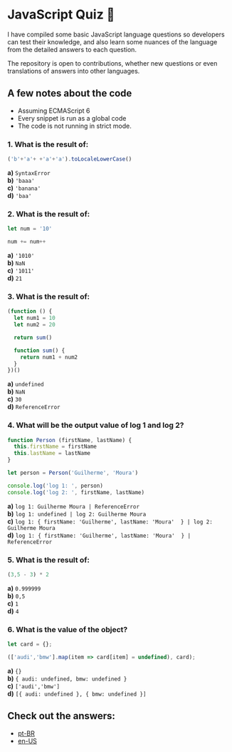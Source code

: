 # JavaScript Quiz :telescope: 

I have compiled some basic JavaScript language questions so developers can test their knowledge, and also learn some nuances of the language from the detailed answers to each question.

The repository is open to contributions, whether new questions or even translations of answers into other languages.

## A few notes about the code
- Assuming ECMAScript 6
- Every snippet is run as a global code
- The code is not running in strict mode.

### 1. What is the result of:

```javascript
('b'+'a'+ +'a'+'a').toLocaleLowerCase()
```

**a)** `SyntaxError`</br>
**b)** `'baaa'`</br>
**c)** `'banana'`</br>
**d)** `'baa'`</br>

### 2. What is the result of:

```javascript
let num = '10'

num += num++
```

**a)** `'1010'`</br>
**b)** `NaN`</br>
**c)** `'1011'`</br>
**d)** `21`</br>

### 3. What is the result of:

```javascript
(function () {
  let num1 = 10
  let num2 = 20

  return sum()

  function sum() {
    return num1 + num2
  }
})()
```

**a)** `undefined`</br>
**b)** `NaN`</br>
**c)** `30`</br>
**d)** `ReferenceError`</br>

### 4. What will be the output value of log 1 and log 2?

```javascript
function Person (firstName, lastName) {
  this.firstName = firstName
  this.lastName = lastName
}

let person = Person('Guilherme', 'Moura')

console.log('log 1: ', person)
console.log('log 2: ', firstName, lastName)
```

**a)** `log 1: Guilherme Moura | ReferenceError`</br>
**b)** `log 1: undefined | log 2: Guilherme Moura`</br>
**c)** `log 1: { firstName: 'Guilherme', lastName: 'Moura'  } | log 2: Guilherme Moura`</br>
**d)** `log 1: { firstName: 'Guilherme', lastName: 'Moura'  } | ReferenceError`</br>

### 5. What is the result of:

```javascript
(3,5 - 3) * 2
```

**a)** `0.999999`</br>
**b)** `0,5`</br>
**c)** `1`</br>
**d)** `4`</br>

### 6. What is the value of the object?

```javascript
let card = {};

(['audi','bmw'].map(item => card[item] = undefined), card);
```

**a)** `{}`</br>
**b)** `{ audi: undefined, bmw: undefined }`</br>
**c)** `['audi','bmw']`</br>
**d)** `[{ audi: undefined }, { bmw: undefined }]`</br>

## Check out the answers:

- <a href="https://github.com/mouraggui/js-quiz/blob/master/answers/pt-br.md" target="_blank">pt-BR</a>
- <a href="https://github.com/mouraggui/js-quiz/blob/master/answers/en-us.md" target="_blank">en-US</a>

